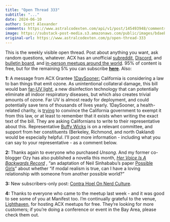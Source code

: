 ```yaml
---
title: "Open Thread 333"
subtitle: "..."
date: 2024-06-10
author: Scott Alexander
comments: https://www.astralcodexten.com/api/v1/post/145493948/comments?&all_comments=true
image: https://substack-post-media.s3.amazonaws.com/public/images/bdaeb97e-78bb-43b8-9d45-222d6dd047a6_251x255.png
original-url: https://www.astralcodexten.com/p/open-thread-333
---
```

This is the weekly visible open thread. Post about anything you want, ask random questions, whatever. ACX has an unofficial [subreddit](https://www.reddit.com/r/slatestarcodex/), [Discord](https://discord.gg/RTKtdut), and [bulletin board](https://www.datasecretslox.com/index.php), and [in-person meetups around the world](https://www.lesswrong.com/community?filters%5B0%5D=SSC). 95% of content is free, but for the remaining 5% you can subscribe **[here](https://astralcodexten.substack.com/subscribe?)**. Also:

**1:** A message from ACX Grantee [1DaySooner:](https://www.1daysooner.org/) California is considering a law to ban things that emit ozone. As unintentional collateral damage, this bill would ban [far-UV light](https://www.vox.com/the-highlight/23972651/ultraviolet-disinfection-germicide-far-uv), a new disinfection technology that can potentially eliminate all indoor respiratory diseases, but which also creates trivial amounts of ozone. Far UV is almost ready for deployment, and could potentially save tens of thousands of lives yearly. 1DaySooner, a health-related charity, is [trying](https://www.1daysooner.org/1day-sooners-comments-on-sb-1308-and-effects-on-germicidal-uv-light-technology/) to convince the California government to exempt it from this law, or at least to remember that it exists when writing the exact text of the bill. They are asking Californians to write to their representative about this. Representative [Buffy Wicks](https://en.wikipedia.org/wiki/Buffy_Wicks) is on a relevant committee, and support from her constituents (Berkeley, Richmond, and north Oakland) would be especially helpful. I’ll post more information - including what you can say to your representative - as a comment below.

**2:** Thanks again to everyone who purchased _Unsong_. And my former co-blogger Ozy has also published a novella this month, _[Her Voice Is A Backwards Record](https://thingofthings.substack.com/p/announcement-ozy-has-written-a-novella)_ , “an adaptation of Neil Sinhababu’s paper [Possible Girls](https://philpapers.org/archive/SINPG.pdf)” about whether “if modal realism is true, can I have a loving relationship with someone from another possible world?”

**3:** New subscribers-only post: [Contra Hoel On Nerd Culture](/p/contra-hoel-on-nerd-culture).

**4:** Thanks to everyone who came to the meetup last week - and it was good to see some of you at Manifest too. I’m continually grateful to the venue, [Lighthaven](https://www.lighthaven.space/), for hosting ACX meetups for free. They’re looking for more customers; if you’re doing a conference or event in the Bay Area, please check them out.
